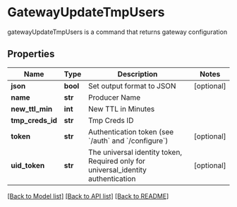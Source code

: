 # GatewayUpdateTmpUsers

gatewayUpdateTmpUsers is a command that returns gateway configuration
## Properties
Name | Type | Description | Notes
------------ | ------------- | ------------- | -------------
**json** | **bool** | Set output format to JSON | [optional] 
**name** | **str** | Producer Name | 
**new_ttl_min** | **int** | New TTL in Minutes | 
**tmp_creds_id** | **str** | Tmp Creds ID | 
**token** | **str** | Authentication token (see &#x60;/auth&#x60; and &#x60;/configure&#x60;) | [optional] 
**uid_token** | **str** | The universal identity token, Required only for universal_identity authentication | [optional] 

[[Back to Model list]](../README.md#documentation-for-models) [[Back to API list]](../README.md#documentation-for-api-endpoints) [[Back to README]](../README.md)


